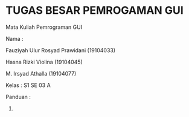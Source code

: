 # TUGAS BESAR PEMROGAMAN GUI
Mata Kuliah Pemrograman GUI


Nama  : 

Fauziyah Ulur Rosyad Prawidani (19104033)

Hasna Rizki Violina (19104045)

M. Irsyad Athalla (19104077)

Kelas : S1 SE 03 A

Panduan :

1. 
